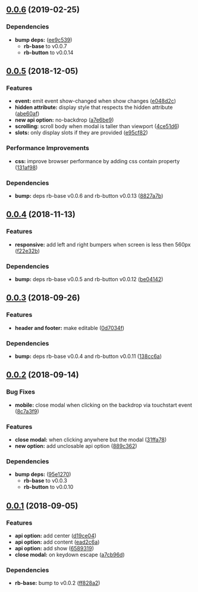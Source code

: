 ## [0.0.6](https://github.com/rapid-build-ui/rb-modal/compare/v0.0.5...v0.0.6) (2019-02-25)


### Dependencies

* **bump deps:** ([ee9c539](https://github.com/rapid-build-ui/rb-modal/commit/ee9c539))
	* **rb-base** to v0.0.7
	* **rb-button** to v0.0.14



## [0.0.5](https://github.com/rapid-build-ui/rb-modal/compare/v0.0.4...v0.0.5) (2018-12-05)


### Features

* **event:** emit event show-changed when show changes ([e048d2c](https://github.com/rapid-build-ui/rb-modal/commit/e048d2c))
* **hidden attribute:** display style that respects the hidden attribute ([abe60af](https://github.com/rapid-build-ui/rb-modal/commit/abe60af))
* **new api option:** no-backdrop ([a7e6be9](https://github.com/rapid-build-ui/rb-modal/commit/a7e6be9))
* **scrolling:** scroll body when modal is taller than viewport ([4ce51d6](https://github.com/rapid-build-ui/rb-modal/commit/4ce51d6))
* **slots:** only display slots if they are provided ([e95cf82](https://github.com/rapid-build-ui/rb-modal/commit/e95cf82))


### Performance Improvements

* **css:** improve browser performance by adding css contain property ([131af98](https://github.com/rapid-build-ui/rb-modal/commit/131af98))


### Dependencies

* **bump:** deps rb-base v0.0.6 and rb-button v0.0.13 ([8827a7b](https://github.com/rapid-build-ui/rb-modal/commit/8827a7b))



## [0.0.4](https://github.com/rapid-build-ui/rb-modal/compare/v0.0.3...v0.0.4) (2018-11-13)


### Features

* **responsive:** add left and right bumpers when screen is less then 560px ([f22e32b](https://github.com/rapid-build-ui/rb-modal/commit/f22e32b))


### Dependencies

* **bump:** deps rb-base v0.0.5 and rb-button v0.0.12 ([be04142](https://github.com/rapid-build-ui/rb-modal/commit/be04142))



## [0.0.3](https://github.com/rapid-build-ui/rb-modal/compare/v0.0.2...v0.0.3) (2018-09-26)


### Features

* **header and footer:** make editable ([0d7034f](https://github.com/rapid-build-ui/rb-modal/commit/0d7034f))


### Dependencies

* **bump:** deps rb-base v0.0.4 and rb-button v0.0.11 ([138cc6a](https://github.com/rapid-build-ui/rb-modal/commit/138cc6a))



## [0.0.2](https://github.com/rapid-build-ui/rb-modal/compare/v0.0.1...v0.0.2) (2018-09-14)


### Bug Fixes

* **mobile:** close modal when clicking on the backdrop via touchstart event ([8c7a3f9](https://github.com/rapid-build-ui/rb-modal/commit/8c7a3f9))


### Features

* **close modal:** when clicking anywhere but the modal ([31ffa78](https://github.com/rapid-build-ui/rb-modal/commit/31ffa78))
* **new option:** add unclosable api option ([889c362](https://github.com/rapid-build-ui/rb-modal/commit/889c362))


### Dependencies

* **bump deps:** ([95e1270](https://github.com/rapid-build-ui/rb-modal/commit/95e1270))
	* **rb-base** to v0.0.3
	* **rb-button** to v0.0.10



## [0.0.1](https://github.com/rapid-build-ui/rb-modal/compare/v0.0.0...v0.0.1) (2018-09-05)


### Features

* **api option:** add center ([d19ce04](https://github.com/rapid-build-ui/rb-modal/commit/d19ce04))
* **api option:** add content ([ead2c6a](https://github.com/rapid-build-ui/rb-modal/commit/ead2c6a))
* **api option:** add show ([6589319](https://github.com/rapid-build-ui/rb-modal/commit/6589319))
* **close modal:** on keydown escape ([a7cb96d](https://github.com/rapid-build-ui/rb-modal/commit/a7cb96d))


### Dependencies

* **rb-base:** bump to v0.0.2 ([ff828a2](https://github.com/rapid-build-ui/rb-modal/commit/ff828a2))



